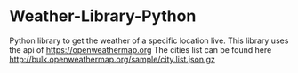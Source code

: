 # Weather-Library-Python
Python library to get the weather of a specific location live.
This library uses the api of https://openweathermap.org
The cities list can be found here http://bulk.openweathermap.org/sample/city.list.json.gz

